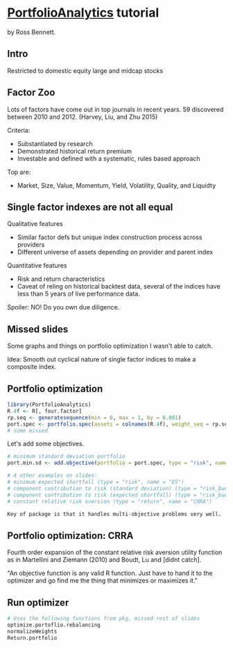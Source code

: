 # [PortfolioAnalytics](https://cran.r-project.org/web/packages/PortfolioAnalytics/index.html) tutorial

by Ross Bennett.

## Intro

Restricted to domestic equity large and midcap stocks

## Factor Zoo

Lots of factors have come out in top journals in recent years. 59 discovered between 2010
and 2012. (Harvey, Liu, and Zhu 2015)

Criteria:

* Substantiated by research
* Demonstrated historical return premium 
* Investable and defined with a systematic, rules based approach

Top are:

* Market, Size, Value, Momentum, Yield, Volatility, Quality, and Liquidty

## Single factor indexes are not all equal

Qualitative features

* Similar factor defs but unique index construction process across providers
* Different universe of assets depending on provider and parent index

Quantitative features

* Risk and return characteristics
* Caveat of reling on historical backtest data, several of the indices
  have less than 5 years of live performance data.

Spoiler: NO! Do you own due diligence.

## Missed slides

Some graphs and things on portfolio optimization I wasn't able to catch.

Idea: Smooth out cyclical nature of single factor indices to make
a composite index.

## Portfolio optimization

```r
library(PortfolioAnalytics)
R.4f <- R[, four.factor]
rp.seq <- generatesequence(min = 0, max = 1, by = 0.001)
port.spec <- portfolio.spec(assets = colnames(R.4f), weight_seq = rp.seq)
# some missed
```

Let's add some objectives.

```r
# minimum standard deviation portfolio
port.min.sd <- add.objective(portfolio = port.spec, type = "risk", name = "StdDev")

# 4 other examples on slides:
# minimum expected shortfall (type = "risk", name = "ES")
# component contribution to risk (standard deviation) (type = "risk_budget", name = "StdDev")
# component contribution to risk (expected shortfall) (type = "risk_budget, name = ""ES")
# constant relative risk aversion (type = "return", name = "CRRA")

Key of package is that it handles multi-objective problems very well.
```

## Portfolio optimization: CRRA

Fourth order expansion of the constant relative risk aversion utility function
as in Martellini and Ziemann (2010) and Boudt, Lu and [didnt catch].

"An objective function is any valid R function. Just have to hand it to the optimizer
and go find me the thing that minimizes or maximizes it."

## Run optimizer

```r
# Uses the following functions from pkg, missed rest of slides
optimize.portoflio.rebalancing
normalizeWeights
Return.portfolio
```
